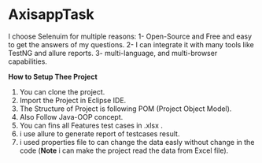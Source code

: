 # AxisappTask

I choose Selenuim for multiple reasons:
1- Open-Source and Free and easy to get the answers of my questions.
2- I can integrate it with many tools like TestNG and allure reports.
3- multi-language, and multi-browser capabilities.  

**How to Setup Thee Project**
1. You can clone the project.
2. Import the Project in Eclipse IDE.
3. The Structure of Project is following POM (Project Object Model).
4. Also Follow Java-OOP concept.
5. You can fins all Features test cases in .xlsx .
5. i use allure to generate report of testcases result.
6. i used properties file to can change the data easly without change in the code (**Note** i can make the project read the data from Excel file).
